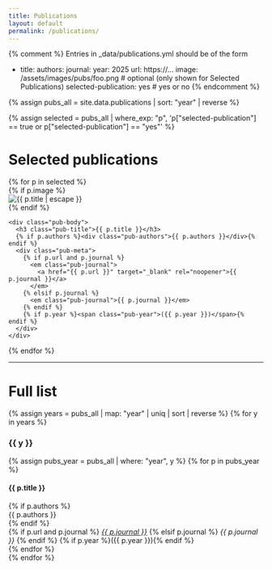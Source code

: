 ```yaml
---
title: Publications
layout: default
permalink: /publications/
---
```


{% comment %}
Entries in _data/publications.yml should be of the form
- title:
  authors:
  journal:
  year: 2025
  url: https://...
  image: /assets/images/pubs/foo.png   # optional (only shown for Selected Publications)
  selected-publication: yes            # yes or no
{% endcomment %}

{% assign pubs_all = site.data.publications | sort: "year" | reverse %}

{% assign selected = pubs_all
  | where_exp: "p", 'p["selected-publication"] == true or p["selected-publication"] == "yes"'
%}

# Selected publications

<div class="pub-grid">
  {% for p in selected %}
  <article class="pub-card has-media">
    {% if p.image %}
      <div class="pub-thumb">
        <img src="{{ p.image | relative_url }}" alt="{{ p.title | escape }}">
      </div>
    {% endif %}

    <div class="pub-body">
      <h3 class="pub-title">{{ p.title }}</h3>
      {% if p.authors %}<div class="pub-authors">{{ p.authors }}</div>{% endif %}
      <div class="pub-meta">
        {% if p.url and p.journal %}
          <em class="pub-journal">
            <a href="{{ p.url }}" target="_blank" rel="noopener">{{ p.journal }}</a>
          </em>
        {% elsif p.journal %}
          <em class="pub-journal">{{ p.journal }}</em>
        {% endif %}
        {% if p.year %}<span class="pub-year">({{ p.year }})</span>{% endif %}
      </div>
    </div>
  </article>
  {% endfor %}
</div>

---

# Full list

{% assign years = pubs_all | map: "year" | uniq | sort | reverse %}
{% for y in years %}
  <h3 class="pub-year-heading">{{ y }}</h3>
  <div class="pub-list">
    {% assign pubs_year = pubs_all | where: "year", y %}
    {% for p in pubs_year %}
      <article class="pub-card">
        <div class="pub-body">
          <h4 class="pub-title">{{ p.title }}</h4>
          {% if p.authors %}<div class="pub-authors">{{ p.authors }}</div>{% endif %}
          <div class="pub-meta">
            {% if p.url and p.journal %}
              <em class="pub-journal">
                <a href="{{ p.url }}" target="_blank" rel="noopener">{{ p.journal }}</a>
              </em>
            {% elsif p.journal %}
              <em class="pub-journal">{{ p.journal }}</em>
            {% endif %}
            {% if p.year %}<span class="pub-year">({{ p.year }})</span>{% endif %}
          </div>
        </div>
      </article>
    {% endfor %}
  </div>
{% endfor %}
